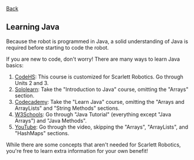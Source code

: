[Back](../readme.md)

## Learning Java
Because the robot is programmed in Java, a solid understanding of Java is required before starting to code the robot.

If you are new to code, don't worry!
There are many ways to learn Java basics:
1. [CodeHS](https://codehs.com/go/3BF3A):
   This course is customized for Scarlett Robotics. Go through Units 2 and 3.
2. [Sololearn](https://www.sololearn.com/learn/courses/java-introduction):
   Take the "Introduction to Java" course, omitting the "Arrays" section.
3. [Codecademy](https://www.codecademy.com/learn/learn-java):
   Take the "Learn Java" course, omitting the "Arrays and ArrayLists" and "String Methods" sections.
4. [W3Schools](https://www.w3schools.com/java):
   Go through "Java Tutorial" (everything except "Java Arrays") and "Java Methods".
5. [YouTube](https://youtu.be/A74TOX803D0):
   Go through the video, skipping the "Arrays", "ArrayLists", and "HashMaps" sections.

While there are some concepts that aren't needed for Scarlett Robotics,
you're free to learn extra information for your own benefit!